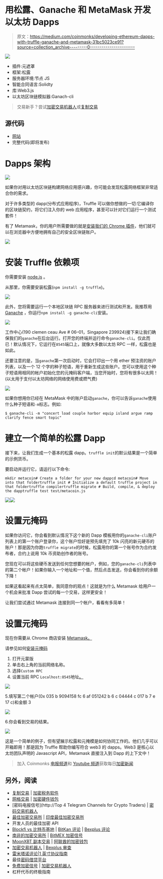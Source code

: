 # 用松露、Ganache 和 MetaMask 开发以太坊 Dapps

> 原文：<https://medium.com/coinmonks/developing-ethereum-dapps-with-truffle-ganache-and-metamask-31bc5023ce91?source=collection_archive---------0----------------------->

![](img/dd730408957084b38a36936771672ced.png)

*   插件:元遮罩
*   框架:松露
*   服务器环境:节点 JS
*   智能合同语言:Solidty
*   库:Web3.js
*   以太坊区块链模拟器:Ganach-cli

> 交易新手？尝试[加密交易机器人](/coinmonks/crypto-trading-bot-c2ffce8acb2a)或[复制交易](/coinmonks/top-10-crypto-copy-trading-platforms-for-beginners-d0c37c7d698c)

## 源代码

*   [网站](https://github.com/kennethhutw/MetaCoinWebSite)
*   完整代码(即将发布)

# Dapps 架构

![](img/17edbaa85fa3e86d35518157b1599190.png)

如果你对用以太坊区块链构建网络应用感兴趣，你可能会发现松露网络框架非常适合你的需求。

对于许多类型的 dapp(分布式应用程序)，Truffle 可以做你想做的一切:它编译你的区块链契约，将它们注入你的 web 应用程序，甚至可以针对它们运行一个测试套件！

有了 Metamask，你的用户所需要做的就是[安装我们的 Chrome 插件](https://chrome.google.com/webstore/detail/metamask/nkbihfbeogaeaoehlefnkodbefgpgknn?authuser=2)，他们就可以在浏览器中方便地拥有自己的安全区块链账户。

![](img/0277f1af33edf73372366cc75d1bc403.png)

# 安装 Truffle 依赖项

你需要安装 [node.js](https://nodejs.org/) 。

从那里，你需要安装松露(`npm install -g truffle`)。

![](img/a06336e61dbc2107c7b5a7e9a878bf65.png)

此外，您将需要运行一个本地区块链 RPC 服务器来进行测试和开发。我推荐用 [Ganache](https://github.com/trufflesuite/ganache-cli) ，你运行`npm install -g ganache-cli`安装。

![](img/83e9b3184d44a8a9063f5458c5beb73e.png)

工作中心(190 clemen ceau Ave # 06–01，Singapore 239924)接下来让我们确保我们的`ganache`在后台运行。打开您的终端并运行命令`ganache-cli`。仅此而已！默认情况下，它运行在`8545`端口上，就像大多数以太坊 RPC 一样，松露也是如此。

还要注意的是，当`ganache`第一次启动时，它会打印出一个用 ether 预注资的账户列表，以及一个 12 个字的种子短语，用于重新生成这些账户。您可以使用这个种子短语用相同的帐户初始化您的元掩码客户端，当您开始时，您将有很多以太网！(以太用于支付以太坊网络的网络使用费或燃气费)

![](img/fae2fff247b2fafbf203e0310413149f.png)

如果你想用你已经在 MetaMask 中的账户启动`ganache`，你可以告诉`ganache`使用什么种子短语和`-m`标志。例如:

```
$ ganache-cli -m "concert load couple harbor equip island argue ramp clarify fence smart topic"
```

# 建立一个简单的松露 Dapp

接下来，让我们生成一个基本的松露 dapp。`truffle init`的默认结果是一个简单的示例货币。

要启动并运行它，请运行以下命令:

```
mkdir metacoin# Create a folder for your new dappcd metacoin# Move into that foldertruffle init # Initialize a default truffle project in that foldertruffle compilertruffle migrate # Build, compile, & deploy the dapptruffle test test/metacoin.js
```

![](img/f8641eb8b9453cc6e19a141bcc41aba1.png)![](img/aa458e05c29312f738e9d14d25f448f0.png)

# 设置元掩码

如果你访问它，你会看到默认情况下这个新的 Dapp 模板用你的`ganache-cli`账户列表上的第一个账户登录你，这个账户恰好是预先填充了 10k 闪亮的新元硬币的账户！那是因为你跑`truffle migrate`的时候，松露用你的第一个账号作为合约发布者，合约上说用 10k 币资助创作者的账号。

您现在可以将这些硬币发送到任何您想要的帐户，例如，您的`ganache-cli`列表中的第二个帐户！如果你输入一个地址和一个值，然后点击发送，你会看到你的余额下降！

如果这看起来有点太简单，我同意你的观点！这就是为什么 Metamask 给用户一个机会来批准 Dapp 尝试的每一个交易，这样更安全！

让我们尝试通过 Metamask 连接到同一个帐户，看看有多简单！

# 设置元掩码

现在你需要从 Chrome 商店安装 [Metamask。](https://chrome.google.com/webstore/detail/metamask/nkbihfbeogaeaoehlefnkodbefgpgknn?authuser=2)

请参见如何[安装元掩码](/singapore-blockchain-dapps/metamask-metamask-installation-a62865a69d35)

1.  打开元蒙版
2.  单击右上角的当前网络名称。
3.  选择`Custom RPC`
4.  设置当前 RPC `Localhost:8545`地址[。](http://localhost:9545.)

![](img/d09c5c4948d92f00ac53919903067538.png)

5.填写第二个帐户(0x 035 b 9094158 fc 6 af 051242 b 6 c 04444 c 017 b 7 e 17 c)和金额 3

![](img/a92d5309a1b9dda1812af98b977b3c0c.png)

6.你会看到交易的结果。

![](img/9e79289c73540772ef9221dcd076ae44.png)

这是一个简单的例子，但有望展示松露和元掩模是如何协同工作的。他们几乎可以开箱即用！那是因为 Truffle 帮助你编写符合 web3 的 dapps。Web3 是核心以太坊团队声明的 Javascript API，Metamask 直接注入到 Dapp 的上下文中！

> 加入 Coinmonks [电报频道](https://t.me/coincodecap)和 [Youtube 频道](https://www.youtube.com/c/coinmonks/videos)获取每日[加密新闻](http://coincodecap.com/)

## 另外，阅读

*   [复制交易](/coinmonks/top-10-crypto-copy-trading-platforms-for-beginners-d0c37c7d698c) | [加密税务软件](/coinmonks/crypto-tax-software-ed4b4810e338)
*   [网格交易](https://coincodecap.com/grid-trading) | [加密硬件钱包](/coinmonks/the-best-cryptocurrency-hardware-wallets-of-2020-e28b1c124069)
*   [密码电报信号](http://Top 4 Telegram Channels for Crypto Traders) | [密码交易机器人](/coinmonks/crypto-trading-bot-c2ffce8acb2a)
*   [最佳加密交易所](/coinmonks/crypto-exchange-dd2f9d6f3769) | [印度最佳加密交易所](/coinmonks/bitcoin-exchange-in-india-7f1fe79715c9)
*   开发人员的最佳加密 API
*   [Blockfi vs 比特币基地](https://coincodecap.com/blockfi-vs-coinbase) | [BitKan 评论](https://coincodecap.com/bitkan-review) | [Bexplus 评论](https://coincodecap.com/bexplus-review)
*   [南非的加密交易所](https://coincodecap.com/crypto-exchanges-in-south-africa) | [BitMEX 加密信号](https://coincodecap.com/bitmex-crypto-signals)
*   [MoonXBT 副本交易](https://coincodecap.com/moonxbt-copy-trading) | [阿联酋的加密钱包](https://coincodecap.com/crypto-wallets-in-uae)
*   [加密交易机器人](/coinmonks/crypto-trading-bot-c2ffce8acb2a) | [Bexplus 审查](https://coincodecap.com/bexplus-review)
*   [雷米塔诺评论](https://coincodecap.com/remitano-review)|[1 英寸协议指南](https://coincodecap.com/1inch)
*   最佳[密码借贷平台](/coinmonks/top-5-crypto-lending-platforms-in-2020-that-you-need-to-know-a1b675cec3fa)
*   [免费加密信号](/coinmonks/free-crypto-signals-48b25e61a8da) | [加密交易机器人](/coinmonks/crypto-trading-bot-c2ffce8acb2a)
*   杠杆代币的终极指南